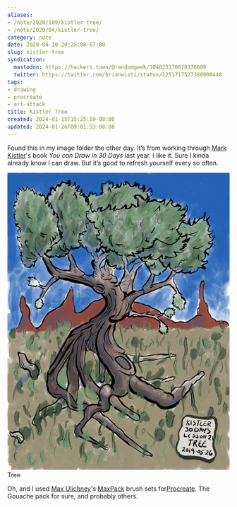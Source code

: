 ```yaml
---
aliases:
- /note/2020/109/kistler-tree/
- /note/2020/04/kistler-tree/
category: note
date: 2020-04-18 20:25:00-07:00
slug: kistler-tree
syndication:
  mastodon: https://hackers.town/@randomgeek/104023170828376600
  twitter: https://twitter.com/brianwisti/status/1251717527388008448
tags:
- drawing
- procreate
- art-attack
title: Kistler Tree
created: 2024-01-15T15:25:59-08:00
updated: 2024-01-26T09:01:53-08:00
---
```


Found this in my image folder the other day. It’s from working through [Mark Kistler](https://markkistler.com/)'s book *You can Draw in 30 Days* last year. I like it. Sure I kinda already know I can draw. But it’s good to refresh yourself every so often.

![attachments/img/2020/cover-2020-04-18.jpg](../../../attachments/img/2020/cover-2020-04-18.jpg)
Tree

Oh, and I used [Max Ulichney](https://maxulichney.com/)'s [MaxPack](https://gumroad.com/maxulichney) brush sets for[Procreate](https://procreate.art/). The Gouache pack for sure, and probably others.
